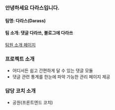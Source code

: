 ### 안녕하세요 다라스입니다.

#### 팀명: 다라스(Darass)

#### 팀 소개: 댓글 다라쓰, 블로그에 다라쓰

[팀원 소개 페이지](member_introduce.md)

### 프로젝트 소개

- 어디서든 쉽고 간편하게 달 수 있는 댓글 모듈
- 댓글 관련 통계를 한눈에 파악 가능한 관리 페이지 제공

### 담당 코치 소개

- 공원(프론트엔드 코치)
